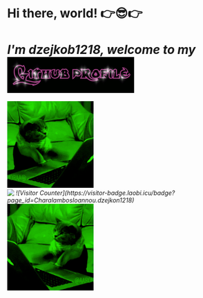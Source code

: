 # Hi there, world! 👉😎👉 



<h1><i>I'm dzejkob1218, welcome to my <i> <img src="title.gif" align="center"/> </h1> 
  
<div>
  <img src="left_cat.gif" width="200" height="200"/>
  <div>
  <img align="top" src="https://github-readme-stats.vercel.app/api/top-langs/?username=dzejkob1218&langs_count=6&title_color=ffffff&text_color=ffffff&layout=compact&theme=github_dark&hide=blade,scss,shell" />
![Visitor Counter](https://visitor-badge.laobi.icu/badge?page_id=CharalambosIoannou.dzejkon1218)
  </div>
   <img src="right_cat.gif" width="200" height="200"/>
</div>
  
  
